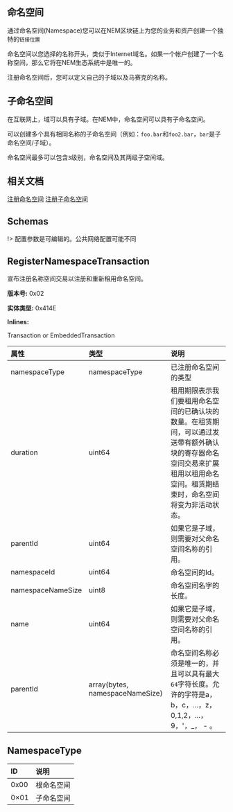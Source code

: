 <h2>命名空间</h2>

通过命名空间(Namespace)您可以在NEM区块链上为您的业务和资产创建一个独特的`链接位置`

命名空间以您选择的名称开头，类似于Internet域名。如果一个帐户创建了一个名称空间，那么它将在NEM生态系统中是唯一的。

注册命名空间后，您可以定义自己的子域以及马赛克的名称。

<h2>子命名空间</h2>

在互联网上，域可以具有子域。在NEM中，命名空间可以具有子命名空间。

可以创建多个具有相同名称的子命名空间（例如：`foo.bar`和`foo2.bar`，`bar`是子命名空间/子域）。

命名空间最多可以包含`3`级别，命名空间及其两级子空间域。

<h2>相关文档</h2>

[注册命名空间](https://nemtech.github.io/guides/namespace/registering-a-namespace.html)
[注册子命名空间](https://nemtech.github.io/guides/namespace/registering-a-subnamespace.html)

<h2>Schemas</h2>

!> 配置参数是可编辑的。公共网络配置可能不同

<h2>RegisterNamespaceTransaction</h2>

宣布注册名称空间交易以注册和重新租用命名空间。

**版本号:** 0x02

**实体类型:** 0x414E

**Inlines:**

Transaction or EmbeddedTransaction

|属性|类型|说明|
|:---|:---|:---|
|namespaceType|namespaceType|已注册命名空间的类型|
|duration|uint64|租用期限表示我们要租用命名空间的已确认块的数量。在租赁期间，可以通过发送带有额外确认块的寄存器命名空间交易来扩展租用以租用命名空间。租赁期结束时，命名空间将变为非活动状态。|
|parentId|uint64|如果它是子域，则需要对父命名空间名称的引用。|
|namespaceId|uint64|命名空间的Id。|
|namespaceNameSize|uint8|命名空间名字的长度。|
|name|uint64|如果它是子域，则需要对父命名空间名称的引用。|
|parentId|array(bytes, namespaceNameSize)|命名空间名称必须是唯一的，并且可以具有最大`64`字符长度。允许的字符是a，b，c，...，z，0,1,2，...，9，'，_， - 。|

<h2>NamespaceType</h2>

|ID|说明|
|:---|:---|
|0x00|根命名空间|
|0×01|子命名空间|
